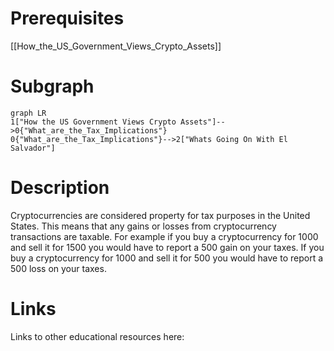 # Prerequisites
[[How_the_US_Government_Views_Crypto_Assets]]

# Subgraph

```mermaid
graph LR
1["How the US Government Views Crypto Assets"]-->0{"What_are_the_Tax_Implications"}
0{"What_are_the_Tax_Implications"}-->2["Whats Going On With El Salvador"]
```



# Description
  
Cryptocurrencies are considered property for tax purposes in the United States. This means that any gains or losses from cryptocurrency transactions are taxable. For example if you buy a cryptocurrency for 1000 and sell it for 1500 you would have to report a 500 gain on your taxes. If you buy a cryptocurrency for 1000 and sell it for 500 you would have to report a 500 loss on your taxes.



# Links
Links to other educational resources here:
